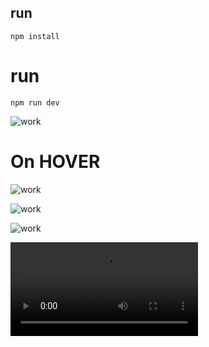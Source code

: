 ## run 
```npm install```

# run 

```npm run dev```

![work](https://github.com/Deepanshu0211/landing-page/blob/main/screenshit/Screenshot%202024-04-09%20191916.png "WORK")


# On HOVER

![work](https://github.com/Deepanshu0211/landing-page/blob/main/screenshit/s2.png "WORK")

![work](https://github.com/Deepanshu0211/landing-page/blob/main/screenshit/s3.png "WORK")

![work](https://github.com/Deepanshu0211/landing-page/blob/main/screenshit/s4.png "WORK")

![work](https://github.com/Deepanshu0211/landing-page/blob/main/screenshit/Landing%20Page%20-%20Google%20Chrome%202024-04-09%2019-16-10.mp4 "WORK")
